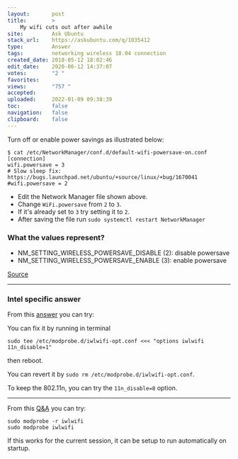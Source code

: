 ```yaml
---
layout:       post
title:        >
    My wifi cuts out after awhile
site:         Ask Ubuntu
stack_url:    https://askubuntu.com/q/1035412
type:         Answer
tags:         networking wireless 18.04 connection
created_date: 2018-05-12 18:02:46
edit_date:    2020-06-12 14:37:07
votes:        "2 "
favorites:    
views:        "757 "
accepted:     
uploaded:     2022-01-09 09:38:39
toc:          false
navigation:   false
clipboard:    false
---
```


Turn off or enable power savings as illustrated below:

``` 
$ cat /etc/NetworkManager/conf.d/default-wifi-powersave-on.conf
[connection]
wifi.powersave = 3
# Slow sleep fix: https://bugs.launchpad.net/ubuntu/+source/linux/+bug/1670041
#wifi.powersave = 2

```

- Edit the Network Manager file shown above.
- Change `WiFi.powersave` from `2` to `3`.
- If it's already set to `3` try setting it to `2`.
- After saving the file run `sudo systemctl restart NetworkManager`

### What the values represent?

-  NM_SETTING_WIRELESS_POWERSAVE_DISABLE (2): disable powersave
-  NM_SETTING_WIRELESS_POWERSAVE_ENABLE (3): enable powersave

[Source][1]


----------

### Intel specific answer

From this [answer][2] you can try:

You can fix it by running in terminal

``` 
sudo tee /etc/modprobe.d/iwlwifi-opt.conf <<< "options iwlwifi 11n_disable=1"

```

then reboot.

You can revert it by `sudo rm /etc/modprobe.d/iwlwifi-opt.conf`.

To keep the 802.11n, you can try the `11n_disable=8` option.


----------

From this [Q&A][3] you can try:

``` 
sudo modprobe -r iwlwifi
sudo modprobe iwlwifi

```

If this works for the current session, it can be setup to run automatically on startup.


  [1]: https://gist.github.com/jcberthon/ea8cfe278998968ba7c5a95344bc8b55
  [2]: https://askubuntu.com/a/663328/307523
  [3]: https://forums.bunsenlabs.org/viewtopic.php?id=1289
